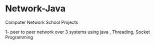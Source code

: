 Network-Java
============
Computer Network School Projects

1- peer to peer network over 3 systems using java , Threading, Socket Programming
